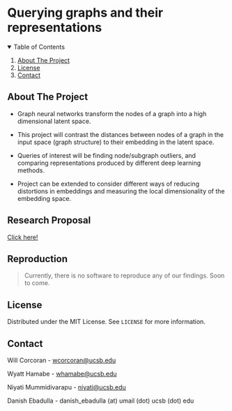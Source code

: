 # Querying graphs and their representations

<!-- TABLE OF CONTENTS -->
<details open="open">
  <summary>Table of Contents</summary>
  <ol>
    <li>
      <a href="#about-the-project">About The Project</a>
    </li>
    <li><a href="#license">License</a></li>
    <li><a href="#contact">Contact</a></li>
  </ol>
</details>

<!-- ABOUT THE PROJECT -->

## About The Project
- Graph neural networks transform the nodes of a graph into a high dimensional latent space.

- This project will contrast the distances between nodes of a graph in the input space (graph structure) to their embedding in the latent space.

- Queries of interest will be finding node/subgraph outliers, and comparing representations produced by different deep learning methods.

- Project can be extended to consider different ways of reducing distortions in embeddings and measuring the local dimensionality of the embedding space.
<!-- LICENSE -->

## Research Proposal
[Click here!](../frameworks-and-solutions/assets/SinghProjectProposal-Final-Final.pdf)

## Reproduction
> Currently, there is no software to reproduce any of our findings. Soon to come.

## License

Distributed under the MIT License. See `LICENSE` for more information.

<!-- CONTACT -->

## Contact

Will Corcoran - wcorcoran@ucsb.edu

Wyatt Hamabe - whamabe@ucsb.edu

Niyati Mummidivarapu - niyati@ucsb.edu

Danish Ebadulla - danish_ebadulla (at) umail (dot) ucsb (dot) edu
